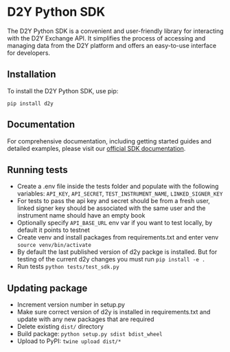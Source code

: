 # D2Y Python SDK

The D2Y Python SDK is a convenient and user-friendly library for interacting with the D2Y Exchange API. It simplifies the process of accessing and managing data from the D2Y platform and offers an easy-to-use interface for developers.

## Installation

To install the D2Y Python SDK, use pip:

```
pip install d2y
```

## Documentation

For comprehensive documentation, including getting started guides and detailed examples, please visit our [official SDK documentation](https://d2y.readme.io/docs/getting-started).

## Running tests
- Create a .env file inside the tests folder and populate with the following variables: `API_KEY`, `API_SECRET`, `TEST_INSTRUMENT_NAME`, `LINKED_SIGNER_KEY`
- For tests to pass the api key and secret should be from a fresh user, linked signer key should be associated with the same user and the instrument name should have an empty book
- Optionally specify `API_BASE_URL` env var if you want to test locally, by default it points to testnet
- Create venv and install packages from requirements.txt and enter venv `source venv/bin/activate`
- By default the last published version of d2y packge is installed. But for testing of the current d2y changes you must run `pip install -e .`
- Run tests `python tests/test_sdk.py`

## Updating package
- Increment version number in setup.py
- Make sure correct version of d2y is installed in requirements.txt and update with any new packages that are required
- Delete existing `dist/` directory
- Build package: `python setup.py sdist bdist_wheel`
- Upload to PyPI: `twine upload dist/*`